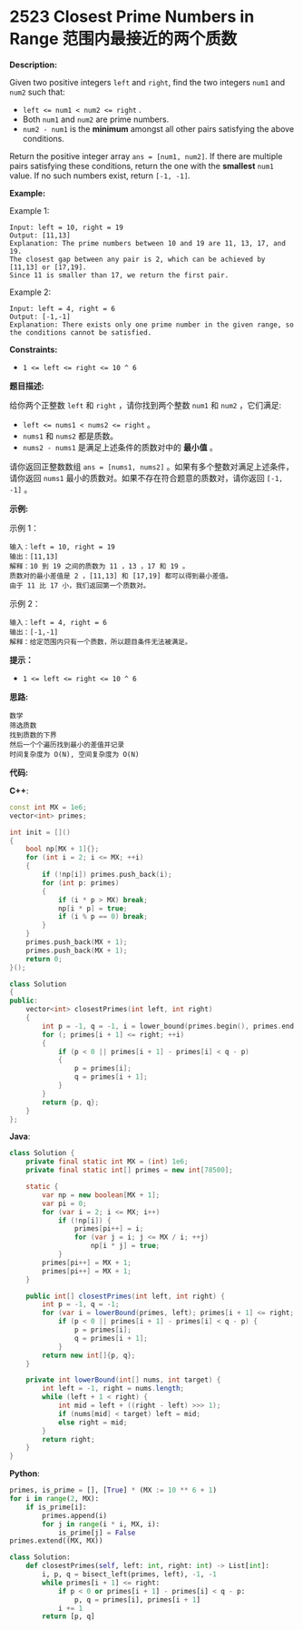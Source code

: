 # 2523 Closest Prime Numbers in Range 范围内最接近的两个质数

__Description:__

Given two positive integers `left` and `right`, find the two integers `num1` and `num2` such that:

- `left <= num1 < num2 <= right` .
- Both `num1` and `num2` are prime numbers.
- `num2 - num1` is the __minimum__ amongst all other pairs satisfying the above conditions.

Return the positive integer array `ans = [num1, num2]`. If there are multiple pairs satisfying these conditions, return the one with the __smallest__ `num1` value. If no such numbers exist, return `[-1, -1]`_._

__Example:__

Example 1:

```text
Input: left = 10, right = 19
Output: [11,13]
Explanation: The prime numbers between 10 and 19 are 11, 13, 17, and 19.
The closest gap between any pair is 2, which can be achieved by [11,13] or [17,19].
Since 11 is smaller than 17, we return the first pair.
```

Example 2:

```text
Input: left = 4, right = 6
Output: [-1,-1]
Explanation: There exists only one prime number in the given range, so the conditions cannot be satisfied.
```

__Constraints:__

- `1 <= left <= right <= 10 ^ 6`

__题目描述:__

给你两个正整数 `left` 和 `right` ，请你找到两个整数 `num1` 和 `num2` ，它们满足:

- `left <= nums1 < nums2 <= right` 。
- `nums1` 和 `nums2` 都是质数。
- `nums2 - nums1` 是满足上述条件的质数对中的 __最小值__ 。

请你返回正整数数组 `ans = [nums1, nums2]` 。如果有多个整数对满足上述条件，请你返回 `nums1` 最小的质数对。如果不存在符合题意的质数对，请你返回 `[-1, -1]` 。

__示例:__

示例 1：

```text
输入：left = 10, right = 19
输出：[11,13]
解释：10 到 19 之间的质数为 11 ，13 ，17 和 19 。
质数对的最小差值是 2 ，[11,13] 和 [17,19] 都可以得到最小差值。
由于 11 比 17 小，我们返回第一个质数对。
```

示例 2：

```text
输入：left = 4, right = 6
输出：[-1,-1]
解释：给定范围内只有一个质数，所以题目条件无法被满足。
```

__提示：__

- `1 <= left <= right <= 10 ^ 6`

__思路:__

```text
数学
筛选质数
找到质数的下界
然后一个个遍历找到最小的差值并记录
时间复杂度为 O(N), 空间复杂度为 O(N)
```

__代码:__

__C++__:

```C++
const int MX = 1e6;
vector<int> primes;

int init = []() 
{
    bool np[MX + 1]{};
    for (int i = 2; i <= MX; ++i) 
    {
        if (!np[i]) primes.push_back(i);
        for (int p: primes) 
        {
            if (i * p > MX) break;
            np[i * p] = true;
            if (i % p == 0) break;
        }
    }
    primes.push_back(MX + 1);
    primes.push_back(MX + 1);
    return 0;
}();

class Solution 
{
public:
    vector<int> closestPrimes(int left, int right) 
    {
        int p = -1, q = -1, i = lower_bound(primes.begin(), primes.end(), left) - primes.begin();
        for (; primes[i + 1] <= right; ++i)
        {
            if (p < 0 || primes[i + 1] - primes[i] < q - p) 
            {
                p = primes[i];
                q = primes[i + 1];
            }
        }
        return {p, q};
    }
};
```

__Java__:

```Java
class Solution {
    private final static int MX = (int) 1e6;
    private final static int[] primes = new int[78500];

    static {
        var np = new boolean[MX + 1];
        var pi = 0;
        for (var i = 2; i <= MX; i++)
            if (!np[i]) {
                primes[pi++] = i;
                for (var j = i; j <= MX / i; ++j)
                    np[i * j] = true;
            }
        primes[pi++] = MX + 1;
        primes[pi++] = MX + 1;
    }

    public int[] closestPrimes(int left, int right) {
        int p = -1, q = -1;
        for (var i = lowerBound(primes, left); primes[i + 1] <= right; ++i)
            if (p < 0 || primes[i + 1] - primes[i] < q - p) {
                p = primes[i];
                q = primes[i + 1];
            }
        return new int[]{p, q};
    }

    private int lowerBound(int[] nums, int target) {
        int left = -1, right = nums.length;
        while (left + 1 < right) {
            int mid = left + ((right - left) >>> 1);
            if (nums[mid] < target) left = mid;
            else right = mid;
        }
        return right;
    }
}
```

__Python__:

```Python
primes, is_prime = [], [True] * (MX := 10 ** 6 + 1)
for i in range(2, MX):
    if is_prime[i]:
        primes.append(i)
        for j in range(i * i, MX, i):
            is_prime[j] = False
primes.extend((MX, MX))

class Solution:
    def closestPrimes(self, left: int, right: int) -> List[int]:
        i, p, q = bisect_left(primes, left), -1, -1
        while primes[i + 1] <= right:
            if p < 0 or primes[i + 1] - primes[i] < q - p:
                p, q = primes[i], primes[i + 1]
            i += 1
        return [p, q]
```
